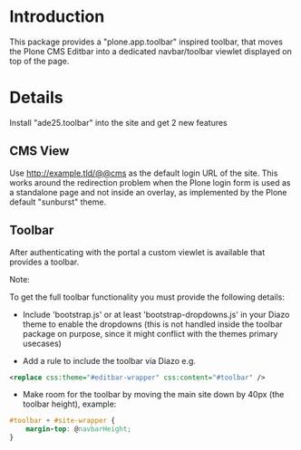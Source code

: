 Introduction
============


This package provides a "plone.app.toolbar" inspired toolbar, that moves the
Plone CMS Editbar into a dedicated navbar/toolbar viewlet displayed on top
of the page.

Details
=======


Install "ade25.toolbar" into the site and get 2 new features

CMS View
--------

Use http://example.tld/@@cms as the default login URL of the site. This works
around the redirection problem when the Plone login form is used as a standalone
page and not inside an overlay, as implemented by the Plone default
"sunburst" theme.


Toolbar
-------

After authenticating with the portal a custom viewlet is available
that provides a toolbar.

Note:

To get the full toolbar functionality you must provide the following details:

* Include 'bootstrap.js' or at least 'bootstrap-dropdowns.js' in your Diazo
theme to enable the dropdowns (this is not handled inside the toolbar package on
purpose, since it might conflict with the themes primary usecases)

* Add a rule to include the toolbar via Diazo e.g.

``` xml
<replace css:theme="#editbar-wrapper" css:content="#toolbar" />
```

* Make room for the toolbar by moving the main site down by 40px (the toolbar
height), example:
    
``` css
#toolbar + #site-wrapper {
    margin-top: @navbarHeight;
}
```

